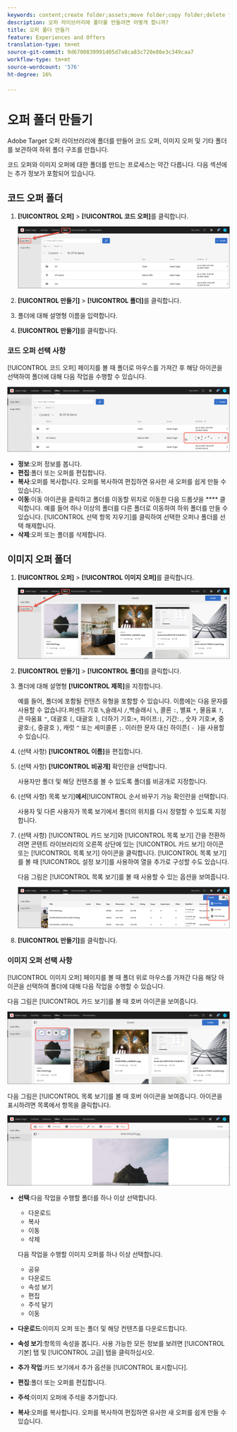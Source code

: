 ```yaml
---
keywords: content;create folder;assets;move folder;copy folder;delete folder;download folder;folder
description: 오퍼 라이브러리에 폴더를 만들려면 어떻게 합니까?
title: 오퍼 폴더 만들기
feature: Experiences and Offers
translation-type: tm+mt
source-git-commit: 9d6700839991d05d7a8ca83c720e86e3c349caa7
workflow-type: tm+mt
source-wordcount: '576'
ht-degree: 16%

---
```



# 오퍼 폴더 만들기

Adobe Target 오퍼 라이브러리에 폴더를 만들어 코드 오퍼, 이미지 오퍼 및 기타 폴더를 보관하여 하위 폴더 구조를 만듭니다.

코드 오퍼와 이미지 오퍼에 대한 폴더를 만드는 프로세스는 약간 다릅니다. 다음 섹션에는 추가 정보가 포함되어 있습니다.

## 코드 오퍼 폴더

1. **[!UICONTROL 오퍼]** > **[!UICONTROL 코드 오퍼]**&#x200B;를 클릭합니다.

   ![코드 오퍼 탭](/help/c-experiences/c-manage-content/assets/code-offers-tab.png)

1. **[!UICONTROL 만들기]** > **[!UICONTROL 폴더]**&#x200B;를 클릭합니다.

1. 폴더에 대해 설명형 이름을 입력합니다.

1. **[!UICONTROL 만들기]**&#x200B;를 클릭합니다.

### 코드 오퍼 선택 사항

[!UICONTROL 코드 오퍼] 페이지를 볼 때 폴더로 마우스를 가져간 후 해당 아이콘을 선택하여 폴더에 대해 다음 작업을 수행할 수 있습니다.

![코드 오퍼 탭에서 아이콘 표시](/help/c-experiences/c-manage-content/assets/code-offers-hover-icons.png)

* **정보**:오퍼 정보를 봅니다.
* **편집**:폴더 또는 오퍼를 편집합니다.
* **복사**:오퍼를 복사합니다. 오퍼를 복사하여 편집하면 유사한 새 오퍼를 쉽게 만들 수 있습니다.
* **이동**:이동 아이콘을 클릭하고 폴더를 이동할 위치로 이동한 다음 드롭샷을  **** 클릭합니다. 예를 들어 하나 이상의 폴더를 다른 폴더로 이동하여 하위 폴더를 만들 수 있습니다. [!UICONTROL 선택 항목 지우기]를 클릭하여 선택한 오퍼나 폴더를 선택 해제합니다.
* **삭제**:오퍼 또는 폴더를 삭제합니다.

## 이미지 오퍼 폴더

1. **[!UICONTROL 오퍼]** > **[!UICONTROL 이미지 오퍼]**&#x200B;를 클릭합니다.

   ![이미지 오퍼 탭](/help/c-experiences/c-manage-content/assets/image-offers-tab.png)

1. **[!UICONTROL 만들기]** > **[!UICONTROL 폴더]**&#x200B;를 클릭합니다.
1. 폴더에 대해 설명형 **[!UICONTROL 제목]**&#x200B;을 지정합니다.

   예를 들어, 폴더에 포함될 컨텐츠 유형을 포함할 수 있습니다. 이름에는 다음 문자를 사용할 수 없습니다.퍼센트 기호 `%`,슬래시 `/`,백슬래시 `\`, 콜론 `:`, 별표 `*`, 물음표 `?`, 큰 따옴표 `"`, 대괄호 `[`, 대괄호 `]`, 더하기 기호:`+`, 파이프:`|`, 기간:`.`, 숫자 기호:`#`, 중괄호:`{`, 중괄호 `}`, 캐럿 `^` 또는 세미콜론 `;`. 이러한 문자 대신 하이픈( `- `)을 사용할 수 있습니다.

1. (선택 사항) **[!UICONTROL 이름]**&#x200B;을 편집합니다.
1. (선택 사항) **[!UICONTROL 비공개]** 확인란을 선택합니다.

   사용자만 폴더 및 해당 컨텐츠를 볼 수 있도록 폴더를 비공개로 지정합니다.

1. (선택 사항) 목록 보기&#x200B;]**에서**[!UICONTROL &#x200B;순서 바꾸기 가능 확인란을 선택합니다.

   사용자 및 다른 사용자가 목록 보기에서 폴더의 위치를 다시 정렬할 수 있도록 지정합니다.

1. (선택 사항) [!UICONTROL 카드 보기]와 [!UICONTROL 목록 보기] 간을 전환하려면 콘텐트 라이브러리의 오른쪽 상단에 있는 [!UICONTROL 카드 보기] 아이콘 또는 [!UICONTROL 목록 보기] 아이콘을 클릭합니다. [!UICONTROL 목록 보기]를 볼 때 [!UICONTROL 설정 보기]를 사용하여 열을 추가로 구성할 수도 있습니다.

   다음 그림은 [!UICONTROL 목록 보기]를 볼 때 사용할 수 있는 옵션을 보여줍니다.

   ![목록 보기 옵션](/help/c-experiences/c-manage-content/assets/view-settings-options.png)

1. **[!UICONTROL 만들기]**&#x200B;를 클릭합니다.

### 이미지 오퍼 선택 사항

[!UICONTROL 이미지 오퍼] 페이지를 볼 때 폴더 위로 마우스를 가져간 다음 해당 아이콘을 선택하여 폴더에 대해 다음 작업을 수행할 수 있습니다.

다음 그림은 [!UICONTROL 카드 보기]를 볼 때 호버 아이콘을 보여줍니다.

![카드 보기에서 이미지 오퍼 탭에 아이콘을 가리키십시오.](/help/c-experiences/c-manage-content/assets/image-offers-hover-icons.png)

다음 그림은 [!UICONTROL 목록 보기]를 볼 때 호버 아이콘을 보여줍니다. 아이콘을 표시하려면 목록에서 항목을 클릭합니다.

![목록 보기에서 이미지 오퍼 탭의 아이콘을 가리키십시오.](/help/c-experiences/c-manage-content/assets/list-view-hover.png)

* **선택**:다음 작업을 수행할 폴더를 하나 이상 선택합니다.

   * 다운로드
   * 복사
   * 이동
   * 삭제

   다음 작업을 수행할 이미지 오퍼를 하나 이상 선택합니다.

   * 공유
   * 다운로드
   * 속성 보기
   * 편집
   * 주석 달기
   * 이동


* **다운로드**:이미지 오퍼 또는 폴더 및 해당 컨텐츠를 다운로드합니다.
* **속성 보기**:항목의 속성을 봅니다. 사용 가능한 모든 정보를 보려면 [!UICONTROL 기본] 탭 및 [!UICONTROL 고급] 탭을 클릭하십시오.
* **추가 작업**:카드 보기에서 추가 옵션을  [!UICONTROL 표시합니다].
* **편집**:폴더 또는 오퍼를 편집합니다.
* **주석**:이미지 오퍼에 주석을 추가합니다.
* **복사**:오퍼를 복사합니다. 오퍼를 복사하여 편집하면 유사한 새 오퍼를 쉽게 만들 수 있습니다.
